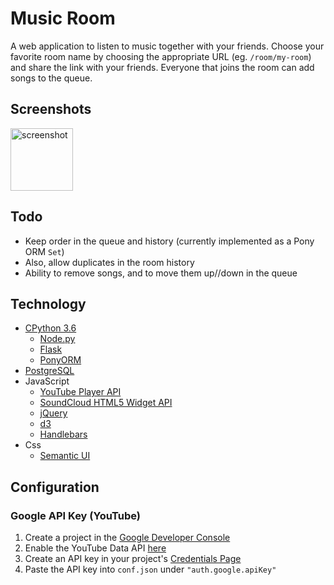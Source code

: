 # Music Room

A web application to listen to music together with your friends. Choose your
favorite room name by choosing the appropriate URL (eg. `/room/my-room`) and
share the link with your friends. Everyone that joins the room can add songs
to the queue.

## Screenshots

<img height="100px" src="https://i.imgur.com/fYzsesE.png" alt="screenshot">

## Todo

* Keep order in the queue and history (currently implemented as a Pony ORM `Set`)
* Also, allow duplicates in the room history
* Ability to remove songs, and to move them up//down in the queue

## Technology

* [CPython 3.6](https://www.python.org/)
  * [Node.py](https://nodepy.org/)
  * [Flask](http://flask.pocoo.org/)
  * [PonyORM](https://python-orm.com/)
* [PostgreSQL](https://www.postgresql.org/)
* JavaScript
  * [YouTube Player API](https://developers.google.com/youtube/v3/docs/videos/list)
  * [SoundCloud HTML5 Widget API](https://developers.soundcloud.com/docs/api/html5-widget#methods)
  * [jQuery](https://jquery.com/)
  * [d3](https://d3js.org/)
  * [Handlebars](http://handlebarsjs.com/)
* Css
  * [Semantic UI](https://semantic-ui.com/download)

## Configuration

### Google API Key (YouTube)

  [1]: https://console.developers.google.com
  [2]: https://console.developers.google.com/apis/credential
  [3]: https://console.developers.google.com/apis/api/youtube.googleapis.com/overview?project=1071764734035

1. Create a project in the [Google Developer Console][1]
2. Enable the YouTube Data API [here][3]
3. Create an API key in your project's [Credentials Page][2]
4. Paste the API key into `conf.json` under `"auth.google.apiKey"`
